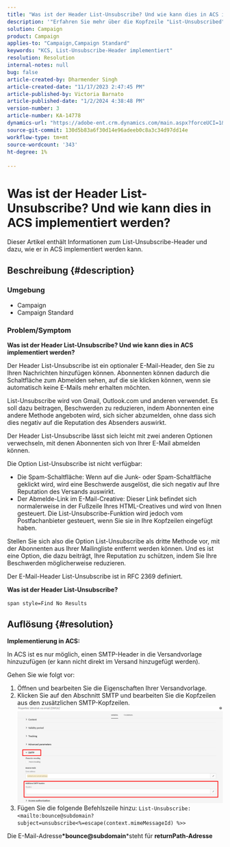 ```yaml
---
title: "Was ist der Header List-Unsubscribe? Und wie kann dies in ACS implementiert werden?"
description: '"Erfahren Sie mehr über die Kopfzeile "List-Unsubscribed"und über die Implementierung in ACS."'
solution: Campaign
product: Campaign
applies-to: "Campaign,Campaign Standard"
keywords: "KCS, List-Unsubscribe-Header implementiert"
resolution: Resolution
internal-notes: null
bug: false
article-created-by: Dharmender Singh
article-created-date: "11/17/2023 2:47:45 PM"
article-published-by: Victoria Barnato
article-published-date: "1/2/2024 4:38:48 PM"
version-number: 3
article-number: KA-14778
dynamics-url: "https://adobe-ent.crm.dynamics.com/main.aspx?forceUCI=1&pagetype=entityrecord&etn=knowledgearticle&id=4c986043-5885-ee11-8179-6045bd006239"
source-git-commit: 130d5b83a6f30d14e96adeeb0c8a3c34d97dd14e
workflow-type: tm+mt
source-wordcount: '343'
ht-degree: 1%

---
```


# Was ist der Header List-Unsubscribe? Und wie kann dies in ACS implementiert werden?


Dieser Artikel enthält Informationen zum List-Unsubscribe-Header und dazu, wie er in ACS implementiert werden kann.

## Beschreibung {#description}


### <b>Umgebung</b>

- Campaign
- Campaign Standard


### <b>Problem/Symptom</b>

<b>Was ist der Header List-Unsubscribe? Und wie kann dies in ACS implementiert werden?</b>

Der Header List-Unsubscribe ist ein optionaler E-Mail-Header, den Sie zu Ihren Nachrichten hinzufügen können. Abonnenten können dadurch die Schaltfläche zum Abmelden sehen, auf die sie klicken können, wenn sie automatisch keine E-Mails mehr erhalten möchten.

List-Unsubscribe wird von Gmail, Outlook.com und anderen verwendet. Es soll dazu beitragen, Beschwerden zu reduzieren, indem Abonnenten eine andere Methode angeboten wird, sich sicher abzumelden, ohne dass sich dies negativ auf die Reputation des Absenders auswirkt.

Der Header List-Unsubscribe lässt sich leicht mit zwei anderen Optionen verwechseln, mit denen Abonnenten sich von Ihrer E-Mail abmelden können.

Die Option List-Unsubscribe ist nicht verfügbar:

- Die Spam-Schaltfläche: Wenn auf die Junk- oder Spam-Schaltfläche geklickt wird, wird eine Beschwerde ausgelöst, die sich negativ auf Ihre Reputation des Versands auswirkt.
- Der Abmelde-Link im E-Mail-Creative: Dieser Link befindet sich normalerweise in der Fußzeile Ihres HTML-Creatives und wird von Ihnen gesteuert. Die List-Unsubscribe-Funktion wird jedoch vom Postfachanbieter gesteuert, wenn Sie sie in Ihre Kopfzeilen eingefügt haben.


Stellen Sie sich also die Option List-Unsubscribe als dritte Methode vor, mit der Abonnenten aus Ihrer Mailingliste entfernt werden können. Und es ist eine Option, die dazu beiträgt, Ihre Reputation zu schützen, indem Sie Ihre Beschwerden möglicherweise reduzieren.

Der E-Mail-Header List-Unsubscribe ist in RFC 2369 definiert.

<b>Was ist der Header List-Unsubscribe? </b>

`span style=Find No Results`


## Auflösung {#resolution}


<b>Implementierung in ACS:</b>

In ACS ist es nur möglich, einen SMTP-Header in die Versandvorlage hinzuzufügen (er kann nicht direkt im Versand hinzugefügt werden).

Gehen Sie wie folgt vor:

1. Öffnen und bearbeiten Sie die Eigenschaften Ihrer Versandvorlage.
2. Klicken Sie auf den Abschnitt SMTP und bearbeiten Sie die Kopfzeilen aus den zusätzlichen SMTP-Kopfzeilen.     ![](assets/52de6f31-8da9-ee11-be37-6045bd006793.png)
3. Fügen Sie die folgende Befehlszeile hinzu:    `List-Unsubscribe: <mailto:bounce@subdomain?subject=unsubscribe<%=escape(context.mimeMessageId) %>>`


Die E-Mail-Adresse<b>*bounce@subdomain</b>*steht für <b>returnPath-Adresse</b>
